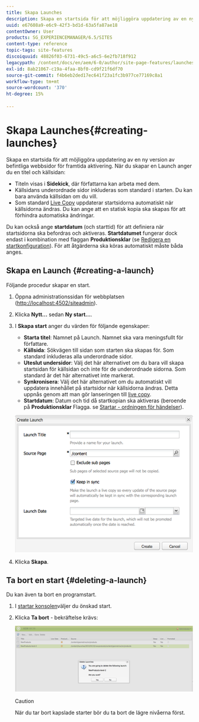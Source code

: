 ```yaml
---
title: Skapa Launches
description: Skapa en startsida för att möjliggöra uppdatering av en ny version av befintliga webbsidor för framtida aktivering. När du skapar en Launch anger du en titel och källsidan.
uuid: e67608a9-e6c9-42f3-bd1d-63a5fa87ae18
contentOwner: User
products: SG_EXPERIENCEMANAGER/6.5/SITES
content-type: reference
topic-tags: site-features
discoiquuid: 48826f03-6731-49c5-a6c5-6e2fb718f912
legacypath: /content/docs/en/aem/6-0/author/site-page-features/launches
exl-id: 8ab21067-c19a-4faa-8bf0-cd9f21f6df70
source-git-commit: f4b6eb2ded17ec641f23a1fc3b977ce77169c8a1
workflow-type: tm+mt
source-wordcount: '370'
ht-degree: 15%

---
```


# Skapa Launches{#creating-launches}

Skapa en startsida för att möjliggöra uppdatering av en ny version av befintliga webbsidor för framtida aktivering. När du skapar en Launch anger du en titel och källsidan:

* Titeln visas i **Sidekick**, där författarna kan arbeta med dem.
* Källsidans underordnade sidor inkluderas som standard i starten. Du kan bara använda källsidan om du vill.
* Som standard [Live Copy](/help/sites-administering/msm.md) uppdaterar startsidorna automatiskt när källsidorna ändras. Du kan ange att en statisk kopia ska skapas för att förhindra automatiska ändringar.

Du kan också ange **startdatum** (och starttid) för att definiera när startsidorna ska befordras och aktiveras. **Startdatumet** fungerar dock endast i kombination med flaggan **Produktionsklar** (se [Redigera en startkonfiguration](/help/sites-classic-ui-authoring/classic-launches-editing.md#editing-a-launch-configuration)). För att åtgärderna ska köras automatiskt måste båda anges.

## Skapa en Launch {#creating-a-launch}

Följande procedur skapar en start.

1. Öppna administrationssidan för webbplatsen ([http://localhost:4502/siteadmin](http://localhost:4502/siteadmin)).
1. Klicka **Nytt...** sedan **Ny start...**.
1. I **Skapa start** anger du värden för följande egenskaper:

   * **Starta titel**: Namnet på Launch. Namnet ska vara meningsfullt för författare.
   * **Källsida**: Sökvägen till sidan som starten ska skapas för. Som standard inkluderas alla underordnade sidor.
   * **Uteslut undersidor**: Välj det här alternativet om du bara vill skapa startsidan för källsidan och inte för de underordnade sidorna. Som standard är det här alternativet inte markerat.
   * **Synkronisera**: Välj det här alternativet om du automatiskt vill uppdatera innehållet på startsidor när källsidorna ändras. Detta uppnås genom att man gör lanseringen till [live copy](/help/sites-administering/msm.md).
   * **Startdatum**: Datum och tid då startkopian ska aktiveras (beroende på **Produktionsklar** Flagga. se [Startar - ordningen för händelser](/help/sites-authoring/launches.md#launches-the-order-of-events)).

   ![chlimage_1-99](assets/chlimage_1-99a.png)

1. Klicka **Skapa**.

## Ta bort en start {#deleting-a-launch}

Du kan även ta bort en programstart.

1. I [startar konsolen](/help/sites-classic-ui-authoring/classic-launches.md)väljer du önskad start.
1. Klicka **Ta bort** - bekräftelse krävs:

   ![chlimage_1-100](assets/chlimage_1-100a.png)

   >[!CAUTION]
   >
   >När du tar bort kapslade starter bör du ta bort de lägre nivåerna först.
